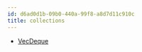```yaml
---
id: d6ad0d1b-09b0-440a-99f8-a8d7d11c910c
title: collections
---
```


-   [VecDeque](20201120105602-vecdeque)
